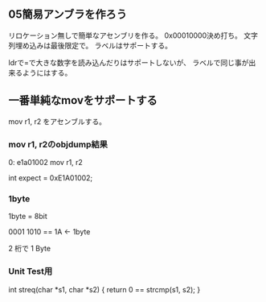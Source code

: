 ## 05簡易アンブラを作ろう

リロケーション無しで簡単なアセンブリを作る。
0x00010000決め打ち。
文字列埋め込みは最後限定で。 ラベルはサポートする。

ldrで=で大きな数字を読み込んだりはサポートしないが、
ラベルで同じ事が出来るようにはする。

## 一番単純なmovをサポートする

mov r1, r2
をアセンブルする。

### mov r1, r2のobjdump結果

0:   e1a01002        mov     r1, r2

int expect = 0xE1A01002;


### 1byte
1byte = 8bit

0001 1010 == 1A <- 1byte

2 桁で 1 Byte


### Unit Test用
int streq(char *s1, char *s2) { return 0 == strcmp(s1, s2); }

